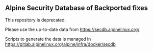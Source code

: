 Alpine Security Database of Backported fixes
--------------------------------------------

This repository is deprecated.

Please use the up-to-date data from
https://secdb.alpinelinux.org/

Scripts to generate the data is managed in
https://gitlab.alpinelinux.org/alpine/infra/docker/secdb

